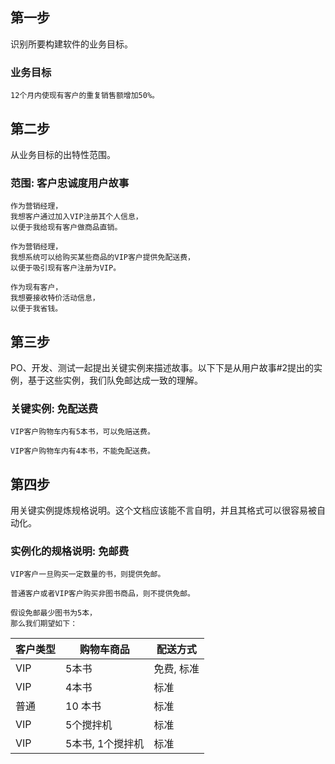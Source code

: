 ## 第一步
  识别所要构建软件的业务目标。

### 业务目标
```
12个月内使现有客户的重复销售额增加50%。
```

## 第二步
  从业务目标的出特性范围。

### 范围: 客户忠诚度用户故事
```
作为营销经理，
我想客户通过加入VIP注册其个人信息，
以便于我给现有客户做商品直销。
```
```
作为营销经理，
我想系统可以给购买某些商品的VIP客户提供免配送费，
以便于吸引现有客户注册为VIP。
```
```
作为现有客户，
我想要接收特价活动信息，
以便于我省钱。
```

## 第三步
  PO、开发、测试一起提出关键实例来描述故事。以下下是从用户故事#2提出的实例，基于这些实例，我们队免邮达成一致的理解。  

### 关键实例: 免配送费
```
VIP客户购物车内有5本书，可以免赔送费。
```
```
VIP客户购物车内有4本书，不能免配送费。
```

## 第四步
  用关键实例提炼规格说明。这个文档应该能不言自明，并且其格式可以很容易被自动化。

### 实例化的规格说明: 免邮费
```
VIP客户一旦购买一定数量的书，则提供免邮。
```
```
普通客户或者VIP客户购买非图书商品，则不提供免邮。
```
```
假设免邮最少图书为5本，
那么我们期望如下：
```
| 客户类型       | 购物车商品        | 配送方式   |
|--------------|------------|-----------|
| VIP           | 5本书          | 免费, 标准 |
| VIP           | 4本书          | 标准      |
| 普通       | 10 本书        | 标准      | 
| VIP           | 5个搅拌机       | 标准      |
| VIP           | 5本书, 1个搅拌机 | 标准     |

